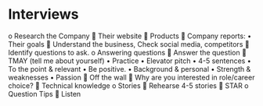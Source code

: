#	Interviews
o	Research the Company
	Their website
	Products
	Company reports:
•	Their goals
	Understand the business, Check social media, competitors
	Identify questions to ask.
o	Answering questions
	Answer the question
	TMAY (tell me about yourself)
•	Practice
•	Elevator pitch
•	4-5 sentences
•	To the point & relevant
•	Be positive.
•	Background & personal
•	Strength & weaknesses
•	Passion
	Off the wall
	Why are you interested in role/career choice?
	Technical knowledge
o	Stories
	Rehearse 4-5 stories
	STAR
o	Question Tips
	Listen
